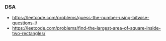 
### DSA

- https://leetcode.com/problems/guess-the-number-using-bitwise-questions-i/
- https://leetcode.com/problems/find-the-largest-area-of-square-inside-two-rectangles/
